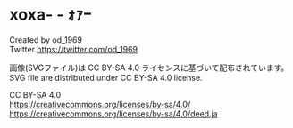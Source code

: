 # xoxa- - ｫｧｰ  
Created by od_1969  
Twitter https://twitter.com/od_1969  
  
画像(SVGファイル)は CC BY-SA 4.0 ライセンスに基づいて配布されています。  
SVG file are distributed under CC BY-SA 4.0 license.  
  
CC BY-SA 4.0  
https://creativecommons.org/licenses/by-sa/4.0/  
https://creativecommons.org/licenses/by-sa/4.0/deed.ja  
